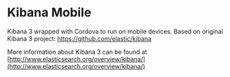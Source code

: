 # Kibana Mobile

Kibana 3 wrapped with Cordova to run on mobile devices. Based on original Kibana 3 project: https://github.com/elastic/kibana

More information about Kibana 3 can be found at [http://www.elasticsearch.org/overview/kibana/](http://www.elasticsearch.org/overview/kibana/)
